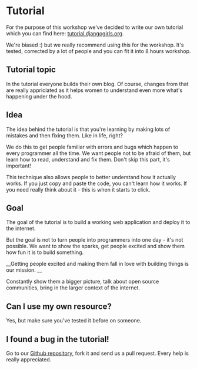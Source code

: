 # Tutorial

For the purpose of this workshop we've decided to write our own tutorial which you can find here: [tutorial.djangogirls.org](http://tutorial.djangogirls.org/).

We're biased :) but we really recommend using this for the workshop. It's tested, corrected by a lot of people and you can fit it into 8 hours workshop.

## Tutorial topic

In the tutorial everyone builds their own blog. Of course, changes from that are really appriciated as it helps women to understand even more what's happening under the hood.

## Idea

The idea behind the tutorial is that you're learning by making lots of mistakes and then fixing them. Like in life, right?

We do this to get people familiar with errors and bugs which happen to every programmer all the time. We want people not to be afraid of them, but learn how to read, understand and fix them. Don't skip this part, it's important!

This technique also allows people to better understand how it actually works. If you just copy and paste the code, you can't learn how it works. If you need really think about it - this is when it starts to click.

## Goal

The goal of the tutorial is to build a working web application and deploy it to the internet.

But the goal is not to turn people into programmers into one day - it's not possible. We want to show the sparks, get people excited and show them how fun it is to build something.

__Getting people excited and making them fall in love with building things is our mission. __

Constantly show them a bigger picture, talk about open source communities, bring in the larger context of the internet.

## Can I use my own resource?

Yes, but make sure you've tested it before on someone.

## I found a bug in the tutorial!

Go to our [Github repository](http://github.com/DjangoGirls/tutorial), fork it and send us a pull request. Every help is really appreciated.
